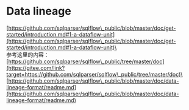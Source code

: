 # Data lineage

[https://github.com/sqlparser/sqlflow\_public/blob/master/doc/get-started/introduction.md#1-a-dataflow-unit](https://github.com/sqlparser/sqlflow\_public/blob/master/doc/get-started/introduction.md#1-a-dataflow-unit)\
\
参考这里的内容：[https://github.com/sqlparser/sqlflow\_public/tree/master/doc](https://gitee.com/link?target=https://github.com/sqlparser/sqlflow\_public/tree/master/doc)\
\
[https://github.com/sqlparser/sqlflow\_public/blob/master/doc/data-lineage-format/readme.md](https://github.com/sqlparser/sqlflow\_public/blob/master/doc/data-lineage-format/readme.md)
